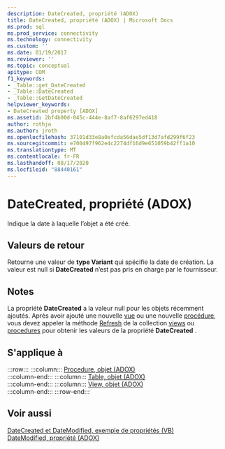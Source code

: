 ```yaml
---
description: DateCreated, propriété (ADOX)
title: DateCreated, propriété (ADOX) | Microsoft Docs
ms.prod: sql
ms.prod_service: connectivity
ms.technology: connectivity
ms.custom: ''
ms.date: 01/19/2017
ms.reviewer: ''
ms.topic: conceptual
apitype: COM
f1_keywords:
- _Table::get_DateCreated
- _Table::DateCreated
- _Table::GetDateCreated
helpviewer_keywords:
- DateCreated property [ADOX]
ms.assetid: 2bf4b00d-045c-444e-8af7-8af6297ed418
author: rothja
ms.author: jroth
ms.openlocfilehash: 37101d33e8a0efcda56dae5df13d7afd299f6f23
ms.sourcegitcommit: e700497f962e4c2274df16d9e651059b42ff1a10
ms.translationtype: MT
ms.contentlocale: fr-FR
ms.lasthandoff: 08/17/2020
ms.locfileid: "88440161"
---
```

# <a name="datecreated-property-adox"></a>DateCreated, propriété (ADOX)
Indique la date à laquelle l’objet a été créé.  
  
## <a name="return-values"></a>Valeurs de retour  
 Retourne une valeur de **type Variant** qui spécifie la date de création. La valeur est null si **DateCreated** n’est pas pris en charge par le fournisseur.  
  
## <a name="remarks"></a>Notes  
 La propriété **DateCreated** a la valeur null pour les objets récemment ajoutés. Après avoir ajouté une nouvelle [vue](../../../ado/reference/adox-api/view-object-adox.md) ou une nouvelle [procédure](../../../ado/reference/adox-api/procedure-object-adox.md), vous devez appeler la méthode [Refresh](../../../ado/reference/ado-api/refresh-method-ado.md) de la collection [views](../../../ado/reference/adox-api/views-collection-adox.md) ou [procedures](../../../ado/reference/adox-api/procedures-collection-adox.md) pour obtenir les valeurs de la propriété **DateCreated** .  
  
## <a name="applies-to"></a>S'applique à  

:::row:::
    :::column:::
        [Procedure, objet (ADOX)](../../../ado/reference/adox-api/procedure-object-adox.md)  
    :::column-end:::
    :::column:::
        [Table, objet (ADOX)](../../../ado/reference/adox-api/table-object-adox.md)  
    :::column-end:::
    :::column:::
        [View, objet (ADOX)](../../../ado/reference/adox-api/view-object-adox.md)  
    :::column-end:::
:::row-end:::

## <a name="see-also"></a>Voir aussi  
 [DateCreated et DateModified, exemple de propriétés (VB)](../../../ado/reference/adox-api/datecreated-and-datemodified-properties-example-vb.md)   
 [DateModified, propriété (ADOX)](../../../ado/reference/adox-api/datemodified-property-adox.md)

